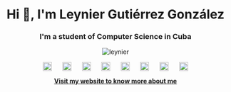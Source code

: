 <h1 align="center">Hi 👋, I'm Leynier Gutiérrez González</h1>

<h3 align="center">I'm a student of Computer Science in Cuba</h3>

<p align="center"> <img src="https://github-readme-stats.vercel.app/api?username=leynier&count_private=true&show_icons=true" alt="leynier" /> </p>

<p align="center">
  <a href="https://dev.to/leynier" target="blank"><img align="center" src="https://cdn.jsdelivr.net/npm/simple-icons@3.0.1/icons/dev-dot-to.svg" alt="leynier" height="20" width="20" /></a>
  &nbsp;&nbsp;&nbsp;&nbsp;
  <a href="https://twitter.com/leynier41" target="blank"><img align="center" src="https://cdn.jsdelivr.net/npm/simple-icons@3.0.1/icons/twitter.svg" alt="leynier" height="20" width="20" /></a>
  &nbsp;&nbsp;&nbsp;&nbsp;
  <a href="https://linkedin.com/in/leynier" target="blank"><img align="center" src="https://cdn.jsdelivr.net/npm/simple-icons@3.0.1/icons/linkedin.svg" alt="leynier" height="20" width="20" /></a>
  &nbsp;&nbsp;&nbsp;&nbsp;
  <a href="https://fb.com/leynier41" target="blank"><img align="center" src="https://cdn.jsdelivr.net/npm/simple-icons@3.0.1/icons/facebook.svg" alt="leynier" height="20" width="20" /></a>
  &nbsp;&nbsp;&nbsp;&nbsp;
  <a href="https://instagram.com/leynier41" target="blank"><img align="center" src="https://cdn.jsdelivr.net/npm/simple-icons@3.0.1/icons/instagram.svg" alt="leynier" height="20" width="20" /></a>
  &nbsp;&nbsp;&nbsp;&nbsp;
  <a href="https://t.me/leynier" target="blank"><img align="center" src="https://cdn.jsdelivr.net/npm/simple-icons@3.0.1/icons/telegram.svg" alt="leynier" height="20" width="20" /></a>
  &nbsp;&nbsp;&nbsp;&nbsp;
  <a href="https://www.researchgate.net/profile/Leynier_Gutierrez_Gonzalez" target="blank"><img align="center" src="https://cdn.jsdelivr.net/npm/simple-icons@3.0.1/icons/researchgate.svg" alt="leynier" height="20" width="20" /></a>
  &nbsp;&nbsp;&nbsp;&nbsp;
  <a href="https://profile.codersrank.io/user/leynier" target="blank"><img align="center" src="https://cdn.jsdelivr.net/npm/simple-icons@3.0.1/icons/codersrank.svg" alt="leynier" height="20" width="20" /></a>
</p>

<p align="center"> <a href="https://leynier.github.io" target="blank"> <strong> Visit my website to know more about me </strong> </a> </p>
